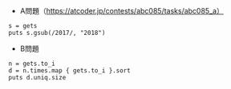 - A問題（https://atcoder.jp/contests/abc085/tasks/abc085_a）
```
s = gets
puts s.gsub(/2017/, "2018")
```

- B問題
```
n = gets.to_i
d = n.times.map { gets.to_i }.sort
puts d.uniq.size
```
